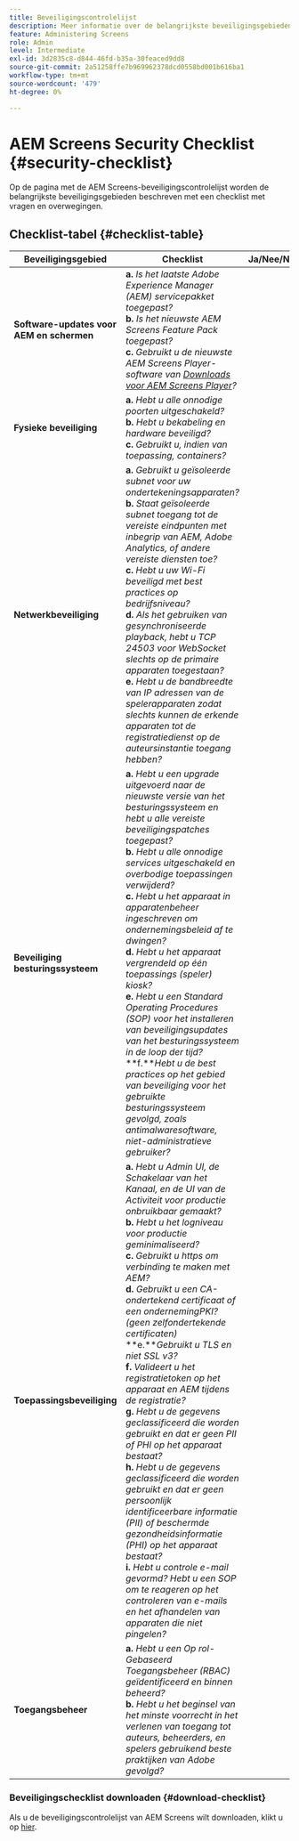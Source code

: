 ```yaml
---
title: Beveiligingscontrolelijst
description: Meer informatie over de belangrijkste beveiligingsgebieden van AEM Screens met een checklist met vragen en overwegingen.
feature: Administering Screens
role: Admin
level: Intermediate
exl-id: 3d2835c8-d844-46fd-b35a-30feaced9dd8
source-git-commit: 2a51258ffe7b969962378dcd0558bd001b616ba1
workflow-type: tm+mt
source-wordcount: '479'
ht-degree: 0%

---
```


# AEM Screens Security Checklist {#security-checklist}

Op de pagina met de AEM Screens-beveiligingscontrolelijst worden de belangrijkste beveiligingsgebieden beschreven met een checklist met vragen en overwegingen.

## Checklist-tabel {#checklist-table}

| **Beveiligingsgebied** | **Checklist** | **Ja/Nee/NA** |
|---|---|---|
| **Software-updates voor AEM en schermen** | **a.** *Is het laatste Adobe Experience Manager (AEM) servicepakket toegepast?* <br>**b.** *Is het nieuwste AEM Screens Feature Pack toegepast?* <br>**c.** *Gebruikt u de nieuwste AEM Screens Player-software van [Downloads voor AEM Screens Player](https://download.macromedia.com/screens/)?* |
| **Fysieke beveiliging** | **a.** *Hebt u alle onnodige poorten uitgeschakeld?* <br>**b.** *Hebt u bekabeling en hardware beveiligd?* <br>**c.** *Gebruikt u, indien van toepassing, containers?* |
| **Netwerkbeveiliging** | **a.** *Gebruikt u geïsoleerde subnet voor uw ondertekeningsapparaten?* <br>**b.** *Staat geïsoleerde subnet toegang tot de vereiste eindpunten met inbegrip van AEM, Adobe Analytics, of andere vereiste diensten toe?* <br>**c.** *Hebt u uw Wi-Fi beveiligd met best practices op bedrijfsniveau?* <br>**d.** *Als het gebruiken van gesynchroniseerde playback, hebt u TCP 24503 voor WebSocket slechts op de primaire apparaten toegestaan?* <br>**e.** *Hebt u de bandbreedte van IP adressen van de spelerapparaten zodat slechts kunnen de erkende apparaten tot de registratiedienst op de auteursinstantie toegang hebben?* |
| **Beveiliging besturingssysteem** | **a.** *Hebt u een upgrade uitgevoerd naar de nieuwste versie van het besturingssysteem en hebt u alle vereiste beveiligingspatches toegepast?* <br>**b.** *Hebt u alle onnodige services uitgeschakeld en overbodige toepassingen verwijderd?* <br>**c.** *Hebt u het apparaat in apparatenbeheer ingeschreven om ondernemingsbeleid af te dwingen?* <br>**d.** *Hebt u het apparaat vergrendeld op één toepassings (speler) kiosk?* <br>**e.** *Hebt u een Standard Operating Procedures (SOP) voor het installeren van beveiligingsupdates van het besturingssysteem in de loop der tijd?*<br>**f.***Hebt u de best practices op het gebied van beveiliging voor het gebruikte besturingssysteem gevolgd, zoals antimalwaresoftware, niet-administratieve gebruiker?* |
| **Toepassingsbeveiliging** | **a.** *Hebt u Admin UI, de Schakelaar van het Kanaal, en de UI van de Activiteit voor productie onbruikbaar gemaakt?* <br>**b.** *Hebt u het logniveau voor productie geminimaliseerd?* <br>**c.** *Gebruikt u https om verbinding te maken met AEM?* <br>**d.** *Gebruikt u een CA-ondertekend certificaat of een ondernemingPKI? (geen zelfondertekende certificaten)*<br>**e.***Gebruikt u TLS en niet SSL v3?*<br>**f.** *Valideert u het registratietoken op het apparaat en AEM tijdens de registratie?*<br> **g.** *Hebt u de gegevens geclassificeerd die worden gebruikt en dat er geen PII of PHI op het apparaat bestaat?*<br> **h.** *Hebt u de gegevens geclassificeerd die worden gebruikt en dat er geen persoonlijk identificeerbare informatie (PII) of beschermde gezondheidsinformatie (PHI) op het apparaat bestaat?*<br> **i.** *Hebt u controle e-mail gevormd? Hebt u een SOP om te reageren op het controleren van e-mails en het afhandelen van apparaten die niet pingelen?* |
| **Toegangsbeheer** | **a.** *Hebt u een Op rol-Gebaseerd Toegangsbeheer (RBAC) geïdentificeerd en binnen beheerd?* <br>**b.** *Hebt u het beginsel van het minste voorrecht in het verlenen van toegang tot auteurs, beheerders, en spelers gebruikend beste praktijken van Adobe gevolgd?* |

### Beveiligingschecklist downloaden {#download-checklist}

Als u de beveiligingscontrolelijst van AEM Screens wilt downloaden, klikt u op [hier](/help/user-guide/assets/AEMScreens-SecurityChecklist.pdf).
